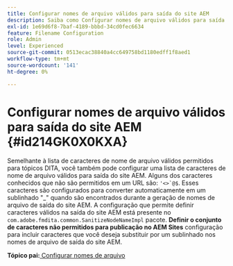 ```yaml
---
title: Configurar nomes de arquivo válidos para saída do site AEM
description: Saiba como Configurar nomes de arquivo válidos para saída de site do AEM
exl-id: 1e69d6f8-7baf-4189-bbbd-34cd0fec6634
feature: Filename Configuration
role: Admin
level: Experienced
source-git-commit: 0513ecac38840a4cc649758bd1180edff1f8aed1
workflow-type: tm+mt
source-wordcount: '141'
ht-degree: 0%

---
```


# Configurar nomes de arquivo válidos para saída do site AEM {#id214GK0X0KXA}

Semelhante à lista de caracteres de nome de arquivo válidos permitidos para tópicos DITA, você também pode configurar uma lista de caracteres de nome de arquivo válidos para saída do site AEM. Alguns dos caracteres conhecidos que não são permitidos em um URL são: ```'<>`@$```. Esses caracteres são configurados para converter automaticamente em um sublinhado &quot;_&quot; quando são encontrados durante a geração de nomes de arquivo de saída do site AEM. A configuração que permite definir caracteres válidos na saída do site AEM está presente no `com.adobe.fmdita.common.SanitizeNodeNameImpl` pacote. **Definir o conjunto de caracteres não permitidos para publicação no AEM Sites** configuração para incluir caracteres que você deseja substituir por um sublinhado nos nomes de arquivo de saída do site AEM.

**Tópico pai:**[ Configurar nomes de arquivo](conf-file-names.md)
